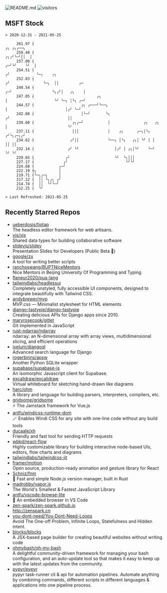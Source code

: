 ![README.md](https://github.com/Gerhut/Gerhut/workflows/README.md/badge.svg)
![visitors](https://visitors.vercel.app/Gerhut/Gerhut?token=8cf69d1f6813d272ef062726b6070c9be4ff72038cfe5a7ded7384a8da65d866)

## MSFT Stock

```
> 2020-12-31 - 2021-05-25

     261.97 ┤                                                                       ╭╮ ╭╮╭──╮                    
     259.48 ┤                                                                    ╭╮╭╯╰─╯││  │                    
     257.00 ┤                                                                  ╭─╯╰╯    ╰╯  │                    
     254.51 ┤                                                                 ╭╯            ╰─╮    ╭╮            
     252.03 ┤                                                                ╭╯               ╰─╮  ││         ╭─ 
     249.54 ┤                                                              ╭─╯                  ╰╮╭╯│   ╭╮    │  
     247.05 ┤                            ╭╮                                │                     ╰╯ ╰─╮ │╰╮ ╭─╯  
     244.57 ┤                     ╭╮ ╭───╯╰──╮                             │                          │╭╯ ╰─╯    
     242.08 ┤                     │╰─╯       ╰╮                           ╭╯                          ││         
     239.60 ┤                 ╭╮╭─╯           │               ╭╮   ╭╮     │                           ╰╯         
     237.11 ┤                 │││             │    ╭╮      ╭─╮│╰╮ ╭╯╰╮╭─╮╭╯                                      
     234.62 ┤                ╭╯││             ╰──╮ │╰╮   ╭╮│ ╰╯ │ │  ││ ││                                       
     232.14 ┤               ╭╯ ╰╯                │╭╯ │ ╭╮│╰╯    ╰─╯  ╰╯ ╰╯                                       
     229.65 ┤              ╭╯                    ╰╯  ╰╮│││                                                       
     227.17 ┤             ╭╯                          ╰╯╰╯                                                       
     224.68 ┤           ╭─╯                                                                                      
     222.19 ┼╮          │                                                                                        
     219.71 ┤╰─╮╭─╮     │                                                                                        
     217.22 ┤  ││ ╰╮╭╮ ╭╯                                                                                        
     214.74 ┤  ││  ╰╯╰─╯                                                                                         
     212.25 ┤  ╰╯                                                                                                

> Last Refreshed: 2021-05-25
```

## Recently Starred Repos

- [ueberdosis/tiptap](https://github.com/ueberdosis/tiptap)  
  The headless editor framework for web artisans.
- [yjs/yjs](https://github.com/yjs/yjs)  
  Shared data types for building collaborative software
- [slidevjs/slidev](https://github.com/slidevjs/slidev)  
  Presentation Slides for Developers (Public Beta 🎉)
- [google/zx](https://github.com/google/zx)  
  A tool for writing better scripts
- [ranchoswang/BUPTNiceMentors](https://github.com/ranchoswang/BUPTNiceMentors)  
  Nice Mentors in Beijing University Of Programming and Typing 
- [flaneur2020/pua-lang](https://github.com/flaneur2020/pua-lang)  
- [tailwindlabs/headlessui](https://github.com/tailwindlabs/headlessui)  
  Completely unstyled, fully accessible UI components, designed to integrate beautifully with Tailwind CSS.
- [andybrewer/mvp](https://github.com/andybrewer/mvp)  
  MVP.css — Minimalist stylesheet for HTML elements
- [django-tastypie/django-tastypie](https://github.com/django-tastypie/django-tastypie)  
  Creating delicious APIs for Django apps since 2010.
- [maryrosecook/gitlet](https://github.com/maryrosecook/gitlet)  
  Git implemented in JavaScript
- [rust-ndarray/ndarray](https://github.com/rust-ndarray/ndarray)  
  ndarray: an N-dimensional array with array views, multidimensional slicing, and efficient operations
- [ivelum/djangoql](https://github.com/ivelum/djangoql)  
  Advanced search language for Django
- [rogerbinns/apsw](https://github.com/rogerbinns/apsw)  
  Another Python SQLite wrapper
- [supabase/supabase-js](https://github.com/supabase/supabase-js)  
  An isomorphic Javascript client for Supabase.
- [excalidraw/excalidraw](https://github.com/excalidraw/excalidraw)  
  Virtual whiteboard for sketching hand-drawn like diagrams
- [harc/ohm](https://github.com/harc/ohm)  
  A library and language for building parsers, interpreters, compilers, etc.
- [gridsome/gridsome](https://github.com/gridsome/gridsome)  
  ⚡️ The Jamstack framework for Vue.js
- [antfu/windicss-runtime-dom](https://github.com/antfu/windicss-runtime-dom)  
  🪄 Enables Windi CSS for any site with one-line code without any build tools 
- [ducaale/xh](https://github.com/ducaale/xh)  
  Friendly and fast tool for sending HTTP requests
- [wbkd/react-flow](https://github.com/wbkd/react-flow)  
  Highly customizable library for building interactive node-based UIs, editors, flow charts and diagrams 
- [tailwindlabs/tailwindcss-jit](https://github.com/tailwindlabs/tailwindcss-jit)  
- [framer/motion](https://github.com/framer/motion)  
  Open source, production-ready animation and gesture library for React
- [Schniz/fnm](https://github.com/Schniz/fnm)  
  🚀 Fast and simple Node.js version manager, built in Rust
- [madrobby/vapor.js](https://github.com/madrobby/vapor.js)  
  The World's Smallest & Fastest JavaScript Library
- [antfu/vscode-browse-lite](https://github.com/antfu/vscode-browse-lite)  
  🚀 An embedded browser in VS Code
- [zen-spark/zen-spark.github.io](https://github.com/zen-spark/zen-spark.github.io)  
  http://zenspark.cn
- [you-dont-need/You-Dont-Need-Loops](https://github.com/you-dont-need/You-Dont-Need-Loops)  
  Avoid The One-off Problem, Infinite Loops, Statefulness and Hidden intent.
- [blocks/blocks](https://github.com/blocks/blocks)  
  A JSX-based page builder for creating beautiful websites without writing code
- [ohmybash/oh-my-bash](https://github.com/ohmybash/oh-my-bash)  
  A delightful community-driven framework for managing your bash configuration, and an auto-update tool so that makes it easy to keep up with the latest updates from the community.
- [pypyr/pypyr](https://github.com/pypyr/pypyr)  
  pypyr task-runner cli & api for automation pipelines. Automate anything by combining commands, different scripts in different languages & applications into one pipeline process.
